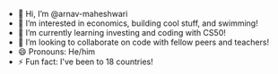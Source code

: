 - 👋 Hi, I’m @arnav-maheshwari
- 👀 I’m interested in economics, building cool stuff, and swimming! 
- 🌱 I’m currently learning investing and coding with CS50! 
- 🤝 I’m looking to collaborate on code with fellow peers and teachers! 
- 😄 Pronouns: He/him
- ⚡ Fun fact: I've been to 18 countries! 

<!---
arnav-maheshwari/arnav-maheshwari is a ✨ special ✨ repository because its `README.md` (this file) appears on your GitHub profile.
You can click the Preview link to take a look at your changes.
--->
